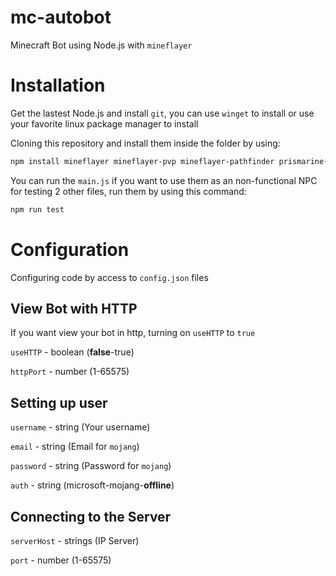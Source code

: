 # mc-autobot
Minecraft Bot using Node.js with `mineflayer` 

# Installation
Get the lastest Node.js and install `git`, you can use `winget` to install or use your favorite linux package manager to install

Cloning this repository and install them inside the folder by using:
```bash
npm install mineflayer mineflayer-pvp mineflayer-pathfinder prismarine-viewer
```
You can run the `main.js` if you want to use them as an non-functional NPC for testing 2 other files, run them by using this command:
```bash
npm run test
```
# Configuration
Configuring code by access to `config.json` files
## View Bot with HTTP
If you want view your bot in http, turning on `useHTTP` to `true`

`useHTTP` - boolean (**false**-true)

`httpPort` - number (1-65575)

## Setting up user
`username` - string (Your username)

`email` - string (Email for `mojang`)

`password` - string (Password for `mojang`)

`auth` - string (microsoft-mojang-**offline**)

## Connecting to the Server
`serverHost` - strings (IP Server)

`port` - number (1-65575)
